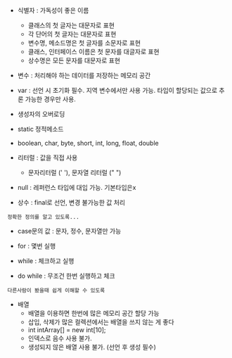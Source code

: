 - 식별자 : 가독성이 좋은 이름
  - 클래스의 첫 글자는 대문자로 표현
  - 각 단어의 첫 글자는 대문자로 표현
  - 변수명, 메소드명은 첫 글자를 소문자로 표현
  - 클래스, 인터페이스 이름은 첫 문자를 대글자로 표현
  - 상수명은 모든 문자를 대문자로 표현

- 변수 : 처리해야 하는 데이터를 저장하는 메모리 공간
- var : 선언 시 초기화 필수. 지역 변수에서만 사용 가능. 타입이 할당되는 값으로 추론 가능한 경우만 사용.

- 생성자의 오버로딩

- static 정적메소드 

- boolean, char, byte, short, int, long, float, double

- 리터럴 : 값을 직접 사용
  - 문자리터럴 (' '), 문자열 리터럴 (" ")

- null : 레퍼런스 타입에 대입 가능. 기본타입은x

- 상수 : final로 선언, 변경 불가능한 값 처리

```정확한 정의를 알고 있도록...```

- case문의 값 : 문자, 정수, 문자열만 가능

- for : 몇번 실행
- while : 체크하고 실행
- do while : 무조건 한번 실행하고 체크

```다른사람이 봤을때 쉽게 이해할 수 있도록```

- 배열
  - 배열을 이용하면 한번에 많은 메모리 공간 할당 가능
  - 삽입, 삭제가 많은 컬렉션에서는 배열을 쓰지 않는 게 좋다
  - int intArray[] = new int[10];
  - 인덱스로 음수 사용 불가.
  - 생성되지 않은 배열 사용 불가. (선언 후 생성 필수)





